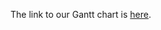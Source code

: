 The link to our Gantt chart is [here](https://vandalsuidaho-my.sharepoint.com/:x:/r/personal/hink9661_vandals_uidaho_edu/Documents/hexBoyz_Gantt_Chart.xlsx?d=w962af7ca479341d9a978a60ffc18d442&csf=1&web=1&e=sWMQ1x).